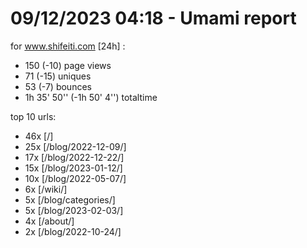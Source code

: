 # 09/12/2023 04:18 - Umami report
for www.shifeiti.com [24h] :

 - 150 (-10) page views
 - 71 (-15) uniques
 - 53 (-7) bounces
 - 1h 35' 50'' (-1h 50' 4'') totaltime


top 10 urls:
 - 46x [/]
 - 25x [/blog/2022-12-09/]
 - 17x [/blog/2022-12-22/]
 - 15x [/blog/2023-01-12/]
 - 10x [/blog/2022-05-07/]
 - 6x [/wiki/]
 - 5x [/blog/categories/]
 - 5x [/blog/2023-02-03/]
 - 4x [/about/]
 - 2x [/blog/2022-10-24/]


